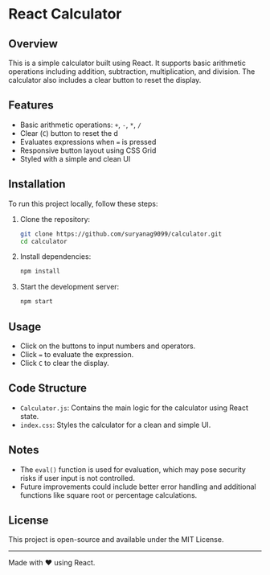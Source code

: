 # React Calculator

## Overview
This is a simple calculator built using React. It supports basic arithmetic operations including addition, subtraction, multiplication, and division. The calculator also includes a clear button to reset the display.

## Features
- Basic arithmetic operations: `+`, `-`, `*`, `/`
- Clear (`C`) button to reset the d
- Evaluates expressions when `=` is pressed
- Responsive button layout using CSS Grid
- Styled with a simple and clean UI

## Installation
To run this project locally, follow these steps:

1. Clone the repository:
   ```bash
   git clone https://github.com/suryanag9099/calculator.git
   cd calculator
   ```

2. Install dependencies:
   ```bash
   npm install
   ```

3. Start the development server:
   ```bash
   npm start
   ```

## Usage
- Click on the buttons to input numbers and operators.
- Click `=` to evaluate the expression.
- Click `C` to clear the display.

## Code Structure
- `Calculator.js`: Contains the main logic for the calculator using React state.
- `index.css`: Styles the calculator for a clean and simple UI.

## Notes
- The `eval()` function is used for evaluation, which may pose security risks if user input is not controlled.
- Future improvements could include better error handling and additional functions like square root or percentage calculations.

## License
This project is open-source and available under the MIT License.

---
Made with ❤️ using React.
